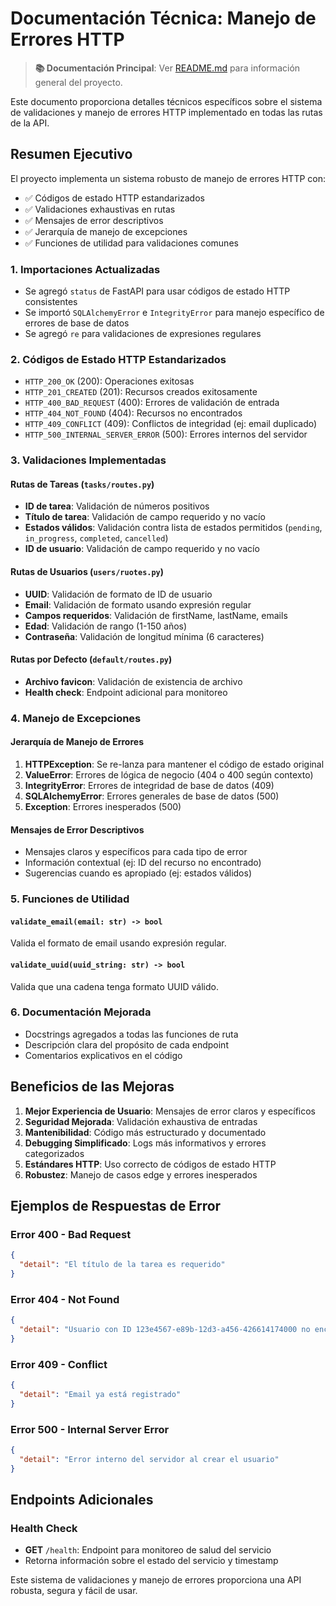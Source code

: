 # Documentación Técnica: Manejo de Errores HTTP

> **📚 Documentación Principal**: Ver [README.md](./README.md) para información general del proyecto.

Este documento proporciona detalles técnicos específicos sobre el sistema de validaciones y manejo de errores HTTP implementado en todas las rutas de la API.

## Resumen Ejecutivo

El proyecto implementa un sistema robusto de manejo de errores HTTP con:
- ✅ Códigos de estado HTTP estandarizados
- ✅ Validaciones exhaustivas en rutas
- ✅ Mensajes de error descriptivos
- ✅ Jerarquía de manejo de excepciones
- ✅ Funciones de utilidad para validaciones comunes

### 1. Importaciones Actualizadas
- Se agregó `status` de FastAPI para usar códigos de estado HTTP consistentes
- Se importó `SQLAlchemyError` e `IntegrityError` para manejo específico de errores de base de datos
- Se agregó `re` para validaciones de expresiones regulares

### 2. Códigos de Estado HTTP Estandarizados
- `HTTP_200_OK` (200): Operaciones exitosas
- `HTTP_201_CREATED` (201): Recursos creados exitosamente
- `HTTP_400_BAD_REQUEST` (400): Errores de validación de entrada
- `HTTP_404_NOT_FOUND` (404): Recursos no encontrados
- `HTTP_409_CONFLICT` (409): Conflictos de integridad (ej: email duplicado)
- `HTTP_500_INTERNAL_SERVER_ERROR` (500): Errores internos del servidor

### 3. Validaciones Implementadas

#### Rutas de Tareas (`tasks/routes.py`)
- **ID de tarea**: Validación de números positivos
- **Título de tarea**: Validación de campo requerido y no vacío
- **Estados válidos**: Validación contra lista de estados permitidos (`pending`, `in_progress`, `completed`, `cancelled`)
- **ID de usuario**: Validación de campo requerido y no vacío

#### Rutas de Usuarios (`users/ruotes.py`)
- **UUID**: Validación de formato de ID de usuario
- **Email**: Validación de formato usando expresión regular
- **Campos requeridos**: Validación de firstName, lastName, emails
- **Edad**: Validación de rango (1-150 años)
- **Contraseña**: Validación de longitud mínima (6 caracteres)

#### Rutas por Defecto (`default/routes.py`)
- **Archivo favicon**: Validación de existencia de archivo
- **Health check**: Endpoint adicional para monitoreo

### 4. Manejo de Excepciones

#### Jerarquía de Manejo de Errores
1. **HTTPException**: Se re-lanza para mantener el código de estado original
2. **ValueError**: Errores de lógica de negocio (404 o 400 según contexto)
3. **IntegrityError**: Errores de integridad de base de datos (409)
4. **SQLAlchemyError**: Errores generales de base de datos (500)
5. **Exception**: Errores inesperados (500)

#### Mensajes de Error Descriptivos
- Mensajes claros y específicos para cada tipo de error
- Información contextual (ej: ID del recurso no encontrado)
- Sugerencias cuando es apropiado (ej: estados válidos)

### 5. Funciones de Utilidad

#### `validate_email(email: str) -> bool`
Valida el formato de email usando expresión regular.

#### `validate_uuid(uuid_string: str) -> bool`
Valida que una cadena tenga formato UUID válido.

### 6. Documentación Mejorada
- Docstrings agregados a todas las funciones de ruta
- Descripción clara del propósito de cada endpoint
- Comentarios explicativos en el código

## Beneficios de las Mejoras

1. **Mejor Experiencia de Usuario**: Mensajes de error claros y específicos
2. **Seguridad Mejorada**: Validación exhaustiva de entradas
3. **Mantenibilidad**: Código más estructurado y documentado
4. **Debugging Simplificado**: Logs más informativos y errores categorizados
5. **Estándares HTTP**: Uso correcto de códigos de estado HTTP
6. **Robustez**: Manejo de casos edge y errores inesperados

## Ejemplos de Respuestas de Error

### Error 400 - Bad Request
```json
{
  "detail": "El título de la tarea es requerido"
}
```

### Error 404 - Not Found
```json
{
  "detail": "Usuario con ID 123e4567-e89b-12d3-a456-426614174000 no encontrado"
}
```

### Error 409 - Conflict
```json
{
  "detail": "Email ya está registrado"
}
```

### Error 500 - Internal Server Error
```json
{
  "detail": "Error interno del servidor al crear el usuario"
}
```

## Endpoints Adicionales

### Health Check
- **GET** `/health`: Endpoint para monitoreo de salud del servicio
- Retorna información sobre el estado del servicio y timestamp

Este sistema de validaciones y manejo de errores proporciona una API robusta, segura y fácil de usar.
